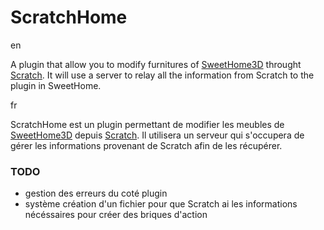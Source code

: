 # ScratchHome
en

  A plugin that allow you to modify furnitures of [SweetHome3D](http://sweethome3d.com/) throught [Scratch](https://scratch.mit.edu/).
  It will use a server to relay all the information from Scratch to the plugin in SweetHome.


fr

  ScratchHome est un plugin permettant de modifier les meubles de [SweetHome3D](http://sweethome3d.com/) depuis [Scratch](https://scratch.mit.edu/). Il utilisera un serveur qui s'occupera de gérer les informations provenant de Scratch afin de les récupérer.

### TODO
- gestion des erreurs du coté plugin
- système création d'un fichier pour que Scratch ai les informations nécéssaires pour créer des briques d'action

